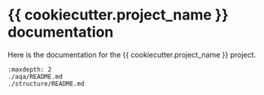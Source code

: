 # {{ cookiecutter.project_name }} documentation

Here is the documentation for the {{ cookiecutter.project_name }} project.

```{toctree}
:maxdepth: 2
./aqa/README.md
./structure/README.md
```
